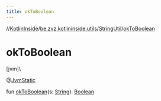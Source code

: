 ```yaml
---
title: okToBoolean
---
```

//[KotlinInside](../../../index.html)/[be.zvz.kotlininside.utils](../index.html)/[StringUtil](index.html)/[okToBoolean](ok-to-boolean.html)



# okToBoolean



[jvm]\




@[JvmStatic](https://kotlinlang.org/api/latest/jvm/stdlib/kotlin.jvm/-jvm-static/index.html)



fun [okToBoolean](ok-to-boolean.html)(s: [String](https://kotlinlang.org/api/latest/jvm/stdlib/kotlin/-string/index.html)): [Boolean](https://kotlinlang.org/api/latest/jvm/stdlib/kotlin/-boolean/index.html)




